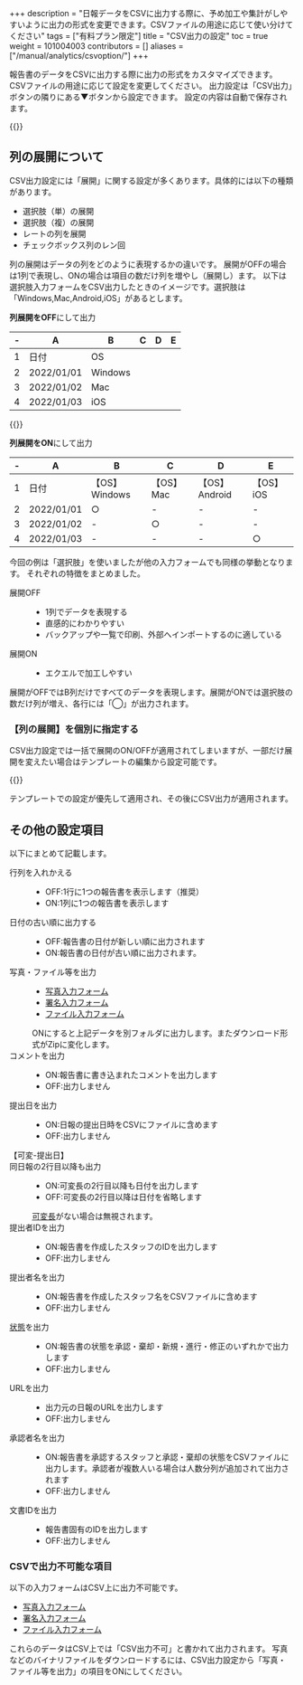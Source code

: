 +++
description = "日報データをCSVに出力する際に、予め加工や集計がしやすいように出力の形式を変更できます。CSVファイルの用途に応じて使い分けてください"
tags = ["有料プラン限定"]
title = "CSV出力の設定"
toc = true
weight = 101004003
contributors = []
aliases = ["/manual/analytics/csvoption/"]
+++

報告書のデータをCSVに出力する際に出力の形式をカスタマイズできます。
CSVファイルの用途に応じて設定を変更してください。
出力設定は「CSV出力」ボタンの隣りにある▼ボタンから設定できます。
設定の内容は自動で保存されます。

{{<appscreen filename="csv-setting1" title="CSV出力設定は様々な箇所から設定できます。ここでは受信BOXから設定を開いています"  >}}

## 列の展開について

CSV出力設定には「展開」に関する設定が多くあります。具体的には以下の種類があります。

- 選択肢（単）の展開
- 選択肢（複）の展開
- レートの列を展開
- チェックボックス列のレン回

列の展開はデータの列をどのように表現するかの違いです。
展開がOFFの場合は1列で表現し、ONの場合は項目の数だけ列を増やし（展開し）ます。
以下は選択肢入力フォームをCSV出力したときのイメージです。選択肢は「Windows,Mac,Android,iOS」があるとします。

**列展開をOFF**にして出力

<div class="excelTable">

|-|A|B|C|D|E|
|---|---|---|---|---|---|
|1|日付|OS|
|2|2022/01/01|Windows|
|3|2022/01/02|Mac|
|4|2022/01/03|iOS|

</div>

{{<nextArrow>}}

**列展開をON**にして出力

<div class="excelTable">

|-|A|B|C|D|E|
|---|---|---|---|---|---|
|1|日付|【OS】Windows|【OS】Mac|【OS】Android|【OS】iOS|
|2|2022/01/01|○|-|-|-|
|3|2022/01/02|-|○|-|-|
|4|2022/01/03|-|-|-|○|

</div>

今回の例は「選択肢」を使いましたが他の入力フォームでも同様の挙動となります。
それぞれの特徴をまとめました。

<dl>
<dt>展開OFF</dt>
<dd><ul><li>1列でデータを表現する</li><li>直感的にわかりやすい</li><li>バックアップや一覧で印刷、外部へインポートするのに適している</li></ul></dd>
<dt>展開ON</dt>
<dd><ul><li>エクエルで加工しやすい</li></ul></dd>
</dl>


展開がOFFではB列だけですべてのデータを表現します。展開がONでは選択肢の数だけ列が増え、各行には「◯」が出力されます。

### 【列の展開】を個別に指定する

CSV出力設定では一括で展開のON/OFFが適用されてしまいますが、一部だけ展開を変えたい場合はテンプレートの編集から設定可能です。

{{<appscreen filename="template-setting" title="日報テンプレート編集からCSVの設定を個別で行う"  >}}

テンプレートでの設定が優先して適用され、その後にCSV出力が適用されます。


## その他の設定項目

以下にまとめて記載します。

<dl>
<dt>行列を入れかえる</dt>
<dd>
<ul>
<li>OFF:1行に1つの報告書を表示します（推奨）</li>
<li>ON:1列に1つの報告書を表示します</li>
</ul>
</dd>
<dt>日付の古い順に出力する</dt>
<dd>
<ul>
<li>OFF:報告書の日付が新しい順に出力されます</li>
<li>ON:報告書の日付が古い順に出力されます。</li>
</ul>
</dd>
<dt>写真・ファイル等を出力</dt>
<dd>
<ul>
<li><a href="/docs/manual/initial-setting/template/picture/">写真入力フォーム</a></li>
<li><a href="/docs/manual/initial-setting/template/sign/">署名入力フォーム</a></li>
<li><a href="/docs/manual/initial-setting/template/file/">ファイル入力フォーム</a></li>
</ul>
ONにすると上記データを別フォルダに出力します。またダウンロード形式がZipに変化します。
</dd>
<dt>コメントを出力</dt>
<dd>
<ul>
<li>ON:報告書に書き込まれたコメントを出力します</li>
<li>OFF:出力しません</li>
</ul>
</dd>
<dt>提出日を出力</dt>
<dd>
<ul>
<li>ON:日報の提出日時をCSVにファイルに含めます</li>
<li>OFF:出力しません</li>
</ul>
</dd>
<dt>【可変-提出日】<br>同日報の2行目以降も出力</dt>
<dd>
<ul>
<li>ON:可変長の2行目以降も日付を出力します</li>
<li>OFF:可変長の2行目以降は日付を省略します</li>
</ul>
<a href="/docs/manual/initial-setting/template/array/">可変長</a>がない場合は無視されます。
</dd>
<dt>提出者IDを出力</dt>
<dd>
<ul>
<li>ON:報告書を作成したスタッフのIDを出力します</li>
<li>OFF:出力しません</li>
</ul>
</dd>
<dt>提出者名を出力</dt>
<dd>
<ul>
<li>ON:報告書を作成したスタッフ名をCSVファイルに含めます</li>
<li>OFF:出力しません</li>
</ul>
</dd>
<dt><a href="/docs/manual/read-report/state/">状態</a>を出力</dt>
<dd>
<ul>
<li>ON:報告書の状態を承認・棄却・新規・進行・修正のいずれかで出力します</li>
<li>OFF:出力しません</li>
</ul>

</dd>
<dt>URLを出力</dt>
<dd>
<ul>
<li>出力元の日報のURLを出力します</li>
<li>OFF:出力しません</li>

</dd>
<dt>承認者名を出力</dt>
<dd>
<ul>
<li>ON:報告書を承認するスタッフと承認・棄却の状態をCSVファイルに出力します。承認者が複数人いる場合は人数分列が追加されて出力されます</li>
<li>OFF:出力しません</li>
</ul> 
</dd>
<dt>文書IDを出力</dt>
<dd>
<ul><li>報告書固有のIDを出力します</li>
<li>OFF:出力しません</li>
</ul>

</dd>
</dl>

### CSVで出力不可能な項目

以下の入力フォームはCSV上に出力不可能です。

- [写真入力フォーム](/docs/manual/initial-setting/template/picture/)
- [署名入力フォーム](/docs/manual/initial-setting/template/sign/)
- [ファイル入力フォーム](/docs/manual/initial-setting/template/file/)

これらのデータはCSV上では「CSV出力不可」と書かれて出力されます。
写真などのバイナリファイルをダウンロードするには、CSV出力設定から「写真・ファイル等を出力」の項目をONにしてください。
